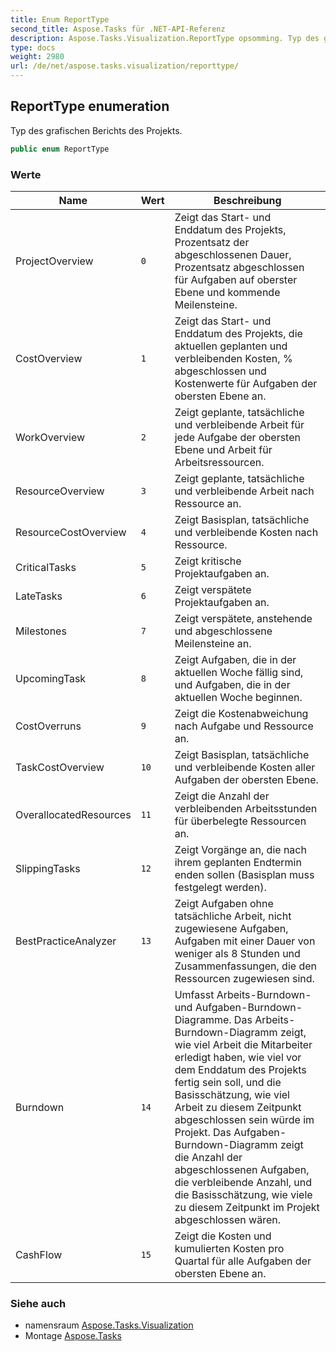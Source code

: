 ```yaml
---
title: Enum ReportType
second_title: Aspose.Tasks für .NET-API-Referenz
description: Aspose.Tasks.Visualization.ReportType opsomming. Typ des grafischen Berichts des Projekts.
type: docs
weight: 2980
url: /de/net/aspose.tasks.visualization/reporttype/
---
```

## ReportType enumeration

Typ des grafischen Berichts des Projekts.

```csharp
public enum ReportType
```

### Werte

| Name | Wert | Beschreibung |
| --- | --- | --- |
| ProjectOverview | `0` | Zeigt das Start- und Enddatum des Projekts, Prozentsatz der abgeschlossenen Dauer, Prozentsatz abgeschlossen für Aufgaben auf oberster Ebene und kommende Meilensteine. |
| CostOverview | `1` | Zeigt das Start- und Enddatum des Projekts, die aktuellen geplanten und verbleibenden Kosten, % abgeschlossen und Kostenwerte für Aufgaben der obersten Ebene an. |
| WorkOverview | `2` | Zeigt geplante, tatsächliche und verbleibende Arbeit für jede Aufgabe der obersten Ebene und Arbeit für Arbeitsressourcen. |
| ResourceOverview | `3` | Zeigt geplante, tatsächliche und verbleibende Arbeit nach Ressource an. |
| ResourceCostOverview | `4` | Zeigt Basisplan, tatsächliche und verbleibende Kosten nach Ressource. |
| CriticalTasks | `5` | Zeigt kritische Projektaufgaben an. |
| LateTasks | `6` | Zeigt verspätete Projektaufgaben an. |
| Milestones | `7` | Zeigt verspätete, anstehende und abgeschlossene Meilensteine an. |
| UpcomingTask | `8` | Zeigt Aufgaben, die in der aktuellen Woche fällig sind, und Aufgaben, die in der aktuellen Woche beginnen. |
| CostOverruns | `9` | Zeigt die Kostenabweichung nach Aufgabe und Ressource an. |
| TaskCostOverview | `10` | Zeigt Basisplan, tatsächliche und verbleibende Kosten aller Aufgaben der obersten Ebene. |
| OverallocatedResources | `11` | Zeigt die Anzahl der verbleibenden Arbeitsstunden für überbelegte Ressourcen an. |
| SlippingTasks | `12` | Zeigt Vorgänge an, die nach ihrem geplanten Endtermin enden sollen (Basisplan muss festgelegt werden). |
| BestPracticeAnalyzer | `13` | Zeigt Aufgaben ohne tatsächliche Arbeit, nicht zugewiesene Aufgaben, Aufgaben mit einer Dauer von weniger als 8 Stunden und Zusammenfassungen, die den Ressourcen zugewiesen sind. |
| Burndown | `14` | Umfasst Arbeits-Burndown- und Aufgaben-Burndown-Diagramme. Das Arbeits-Burndown-Diagramm zeigt, wie viel Arbeit die Mitarbeiter erledigt haben, wie viel vor dem Enddatum des Projekts fertig sein soll, und die Basisschätzung, wie viel Arbeit zu diesem Zeitpunkt abgeschlossen sein würde im Projekt. Das Aufgaben-Burndown-Diagramm zeigt die Anzahl der abgeschlossenen Aufgaben, die verbleibende Anzahl, und die Basisschätzung, wie viele zu diesem Zeitpunkt im Projekt abgeschlossen wären. |
| CashFlow | `15` | Zeigt die Kosten und kumulierten Kosten pro Quartal für alle Aufgaben der obersten Ebene an. |

### Siehe auch

* namensraum [Aspose.Tasks.Visualization](../../aspose.tasks.visualization/)
* Montage [Aspose.Tasks](../../)


